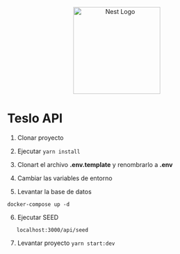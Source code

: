 <p align="center">
  <a href="http://nestjs.com/" target="blank"><img src="https://nestjs.com/img/logo-small.svg" width="200" alt="Nest Logo" /></a>
</p>

# Teslo API

1. Clonar proyecto
2. Ejecutar
   `yarn install`
3. Clonart el archivo **.env.template** y renombrarlo a **.env**
4. Cambiar las variables de entorno

5. Levantar la base de datos

```
docker-compose up -d
```

6. Ejecutar SEED
```
   localhost:3000/api/seed
```

7. Levantar proyecto
   `yarn start:dev`

